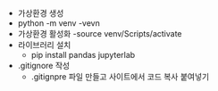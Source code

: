 - 가상환경 생성
 - python -m venv -vevn
- 가상환경 활성화
    -source venv/Scripts/activate
- 라이브러리 설치
    - pip install pandas jupyterlab
- .gitignore 작성
    - .gitignpre 파일 만들고 사이트에서 코드 복사 붙여넣기